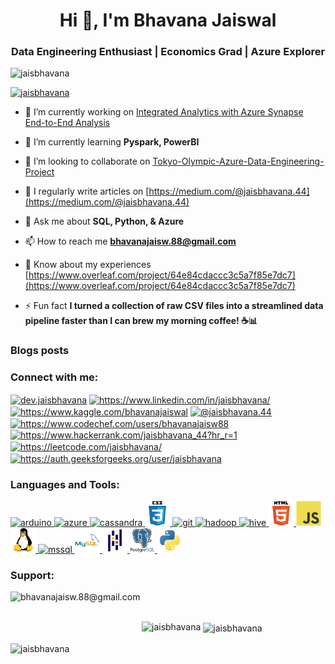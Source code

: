 <h1 align="center">Hi 👋, I'm Bhavana Jaiswal</h1>
<h3 align="center">Data Engineering Enthusiast | Economics Grad | Azure Explorer</h3>

<p align="left"> <img src="https://komarev.com/ghpvc/?username=jaisbhavana&label=Profile%20views&color=0e75b6&style=flat" alt="jaisbhavana" /> </p>

<p align="left"> <a href="https://github.com/ryo-ma/github-profile-trophy"><img src="https://github-profile-trophy.vercel.app/?username=jaisbhavana" alt="jaisbhavana" /></a> </p>

- 🔭 I’m currently working on [Integrated Analytics with Azure Synapse End-to-End Analysis](https://github.com/jaisbhavana/-Integrated-Analytics-with-Azure-Synapse-End-to-End-Project/edit/main/README.md)

- 🌱 I’m currently learning **Pyspark, PowerBI**

- 👯 I’m looking to collaborate on [Tokyo-Olympic-Azure-Data-Engineering-Project](https://github.com/jaisbhavana/Tokyo-Olympic-Azure-Data-Engineering-Project/blob/main/README.md)

- 📝 I regularly write articles on [https://medium.com/@jaisbhavana.44](https://medium.com/@jaisbhavana.44)

- 💬 Ask me about **SQL, Python, & Azure**

- 📫 How to reach me **bhavanajaisw.88@gmail.com**

- 📄 Know about my experiences [https://www.overleaf.com/project/64e84cdaccc3c5a7f85e7dc7](https://www.overleaf.com/project/64e84cdaccc3c5a7f85e7dc7)

- ⚡ Fun fact **I turned a collection of raw CSV files into a streamlined data pipeline faster than I can brew my morning coffee! ☕📊**

### Blogs posts
<!-- BLOG-POST-LIST:START -->
<!-- BLOG-POST-LIST:END -->

<h3 align="left">Connect with me:</h3>
<p align="left">
<a href="https://dev.to/dev.jaisbhavana" target="blank"><img align="center" src="https://raw.githubusercontent.com/rahuldkjain/github-profile-readme-generator/master/src/images/icons/Social/devto.svg" alt="dev.jaisbhavana" height="30" width="40" /></a>
<a href="https://linkedin.com/in/https://www.linkedin.com/in/jaisbhavana/" target="blank"><img align="center" src="https://raw.githubusercontent.com/rahuldkjain/github-profile-readme-generator/master/src/images/icons/Social/linked-in-alt.svg" alt="https://www.linkedin.com/in/jaisbhavana/" height="30" width="40" /></a>
<a href="https://kaggle.com/https://www.kaggle.com/bhavanajaiswal" target="blank"><img align="center" src="https://raw.githubusercontent.com/rahuldkjain/github-profile-readme-generator/master/src/images/icons/Social/kaggle.svg" alt="https://www.kaggle.com/bhavanajaiswal" height="30" width="40" /></a>
<a href="https://medium.com/@jaisbhavana.44" target="blank"><img align="center" src="https://raw.githubusercontent.com/rahuldkjain/github-profile-readme-generator/master/src/images/icons/Social/medium.svg" alt="@jaisbhavana.44" height="30" width="40" /></a>
<a href="https://www.codechef.com/users/https://www.codechef.com/users/bhavanajaisw88" target="blank"><img align="center" src="https://cdn.jsdelivr.net/npm/simple-icons@3.1.0/icons/codechef.svg" alt="https://www.codechef.com/users/bhavanajaisw88" height="30" width="40" /></a>
<a href="https://www.hackerrank.com/https://www.hackerrank.com/jaisbhavana_44?hr_r=1" target="blank"><img align="center" src="https://raw.githubusercontent.com/rahuldkjain/github-profile-readme-generator/master/src/images/icons/Social/hackerrank.svg" alt="https://www.hackerrank.com/jaisbhavana_44?hr_r=1" height="30" width="40" /></a>
<a href="https://www.leetcode.com/https://leetcode.com/jaisbhavana/" target="blank"><img align="center" src="https://raw.githubusercontent.com/rahuldkjain/github-profile-readme-generator/master/src/images/icons/Social/leet-code.svg" alt="https://leetcode.com/jaisbhavana/" height="30" width="40" /></a>
<a href="https://auth.geeksforgeeks.org/user/https://auth.geeksforgeeks.org/user/jaisbhavana" target="blank"><img align="center" src="https://raw.githubusercontent.com/rahuldkjain/github-profile-readme-generator/master/src/images/icons/Social/geeks-for-geeks.svg" alt="https://auth.geeksforgeeks.org/user/jaisbhavana" height="30" width="40" /></a>
</p>

<h3 align="left">Languages and Tools:</h3>
<p align="left"> <a href="https://www.arduino.cc/" target="_blank" rel="noreferrer"> <img src="https://cdn.worldvectorlogo.com/logos/arduino-1.svg" alt="arduino" width="40" height="40"/> </a> <a href="https://azure.microsoft.com/en-in/" target="_blank" rel="noreferrer"> <img src="https://www.vectorlogo.zone/logos/microsoft_azure/microsoft_azure-icon.svg" alt="azure" width="40" height="40"/> </a> <a href="https://cassandra.apache.org/" target="_blank" rel="noreferrer"> <img src="https://www.vectorlogo.zone/logos/apache_cassandra/apache_cassandra-icon.svg" alt="cassandra" width="40" height="40"/> </a> <a href="https://www.w3schools.com/css/" target="_blank" rel="noreferrer"> <img src="https://raw.githubusercontent.com/devicons/devicon/master/icons/css3/css3-original-wordmark.svg" alt="css3" width="40" height="40"/> </a> <a href="https://git-scm.com/" target="_blank" rel="noreferrer"> <img src="https://www.vectorlogo.zone/logos/git-scm/git-scm-icon.svg" alt="git" width="40" height="40"/> </a> <a href="https://hadoop.apache.org/" target="_blank" rel="noreferrer"> <img src="https://www.vectorlogo.zone/logos/apache_hadoop/apache_hadoop-icon.svg" alt="hadoop" width="40" height="40"/> </a> <a href="https://hive.apache.org/" target="_blank" rel="noreferrer"> <img src="https://www.vectorlogo.zone/logos/apache_hive/apache_hive-icon.svg" alt="hive" width="40" height="40"/> </a> <a href="https://www.w3.org/html/" target="_blank" rel="noreferrer"> <img src="https://raw.githubusercontent.com/devicons/devicon/master/icons/html5/html5-original-wordmark.svg" alt="html5" width="40" height="40"/> </a> <a href="https://developer.mozilla.org/en-US/docs/Web/JavaScript" target="_blank" rel="noreferrer"> <img src="https://raw.githubusercontent.com/devicons/devicon/master/icons/javascript/javascript-original.svg" alt="javascript" width="40" height="40"/> </a> <a href="https://www.linux.org/" target="_blank" rel="noreferrer"> <img src="https://raw.githubusercontent.com/devicons/devicon/master/icons/linux/linux-original.svg" alt="linux" width="40" height="40"/> </a> <a href="https://www.microsoft.com/en-us/sql-server" target="_blank" rel="noreferrer"> <img src="https://www.svgrepo.com/show/303229/microsoft-sql-server-logo.svg" alt="mssql" width="40" height="40"/> </a> <a href="https://www.mysql.com/" target="_blank" rel="noreferrer"> <img src="https://raw.githubusercontent.com/devicons/devicon/master/icons/mysql/mysql-original-wordmark.svg" alt="mysql" width="40" height="40"/> </a> <a href="https://pandas.pydata.org/" target="_blank" rel="noreferrer"> <img src="https://raw.githubusercontent.com/devicons/devicon/2ae2a900d2f041da66e950e4d48052658d850630/icons/pandas/pandas-original.svg" alt="pandas" width="40" height="40"/> </a> <a href="https://www.postgresql.org" target="_blank" rel="noreferrer"> <img src="https://raw.githubusercontent.com/devicons/devicon/master/icons/postgresql/postgresql-original-wordmark.svg" alt="postgresql" width="40" height="40"/> </a> <a href="https://www.python.org" target="_blank" rel="noreferrer"> <img src="https://raw.githubusercontent.com/devicons/devicon/master/icons/python/python-original.svg" alt="python" width="40" height="40"/> </a> </p>

<h3 align="left">Support:</h3>
<p><a href="https://www.buymeacoffee.com/bhavanajaisw.88@gmail.com"> <img align="left" src="https://cdn.buymeacoffee.com/buttons/v2/default-yellow.png" height="50" width="210" alt="bhavanajaisw.88@gmail.com" /></a></p><br><br>

<p><img align="left" src="https://github-readme-stats.vercel.app/api/top-langs?username=jaisbhavana&show_icons=true&locale=en&layout=compact" alt="jaisbhavana" /></p>

<p>&nbsp;<img align="center" src="https://github-readme-stats.vercel.app/api?username=jaisbhavana&show_icons=true&locale=en" alt="jaisbhavana" /></p>

<p><img align="center" src="https://github-readme-streak-stats.herokuapp.com/?user=jaisbhavana&" alt="jaisbhavana" /></p>
